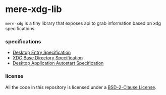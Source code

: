 # mere-xdg-lib
`mere-xdg` is a tiny library that exposes api to grab information based on xdg specifications.

### specifications 
- [Desktop Entry Specification](https://specifications.freedesktop.org/)
- [XDG Base Directory Specification](https://specifications.freedesktop.org/basedir-spec/basedir-spec-latest.html)
- [Desktop Application Autostart Specification](https://specifications.freedesktop.org/autostart-spec/autostart-spec-latest.html)

### license ###
All the code in this repository is licensed under a [BSD-2-Clause License](LICENSE).
